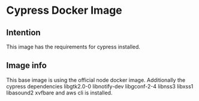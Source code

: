 # Cypress Docker Image

## Intention

This image has the requirements for cypress installed.

## Image info

This base image is using the official node docker image. Additionally the cypress dependencies
libgtk2.0-0 libnotify-dev libgconf-2-4 libnss3 libxss1 libasound2 xvfbare and aws cli is installed.
